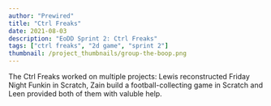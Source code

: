 ```yaml
---
author: "Prewired"
title: "Ctrl Freaks"
date: 2021-08-03
description: "EoDD Sprint 2: Ctrl Freaks"
tags: ["ctrl freaks", "2d game", "sprint 2"]
thumbnail: /project_thumbnails/group-the-boop.png
---
```


The Ctrl Freaks worked on multiple projects: Lewis reconstructed Friday Night Funkin in Scratch, Zain build a football-collecting game in Scratch and Leen provided both of them with valuble help.